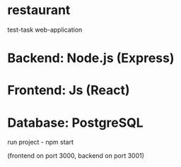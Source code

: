 # restaurant
test-task web-application

# Backend: Node.js (Express)

# Frontend: Js (React)

# Database: PostgreSQL



run project - npm start

(frontend on port 3000, backend on port 3001)
